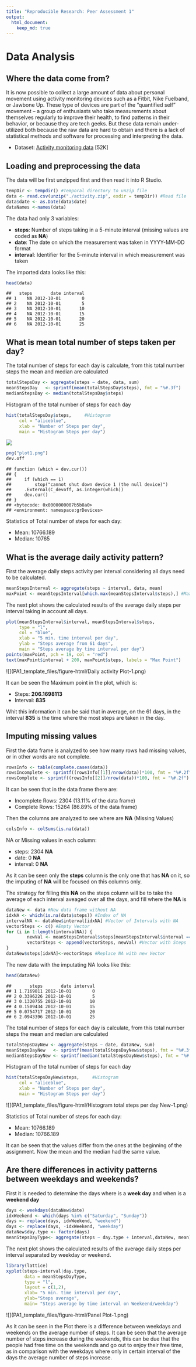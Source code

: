 ```yaml
---
title: "Reproducible Research: Peer Assessment 1"
output: 
  html_document:
    keep_md: true
---
```



# Data Analysis

## Where the data come from?

It is now possible to collect a large amount of data about personal movement using activity monitoring devices such as a Fitbit, Nike Fuelband, or Jawbone Up. These type of devices are part of the “quantified self” movement – a group of enthusiasts who take measurements about themselves regularly to improve their health, to find patterns in their behavior, or because they are tech geeks. But these data remain under-utilized both because the raw data are hard to obtain and there is a lack of statistical methods and software for processing and interpreting the data.

- Dataset: [Activity monitoring data](./activity.zip) [52K]

## Loading and preprocessing the data

The data will be first unzipped first and then read it into R Studio.

```r
tempDir <- tempdir() #Temporal directory to unzip file
data <- read.csv(unzip("./activity.zip", exdir = tempDir)) #Read file
data$date <- as.Date(data$date)
dataNames <-names(data)
```

The data had only 3 variables:

- **steps**: Number of steps taking in a 5-minute interval (missing values are coded as **NA**)
- **date**: The date on which the measurement was taken in YYYY-MM-DD format
- **interval**: Identifier for the 5-minute interval in which measurement was taken

The imported data looks like this:

```r
head(data)
```

```
##   steps       date interval
## 1    NA 2012-10-01        0
## 2    NA 2012-10-01        5
## 3    NA 2012-10-01       10
## 4    NA 2012-10-01       15
## 5    NA 2012-10-01       20
## 6    NA 2012-10-01       25
```

## What is mean total number of steps taken per day?

The total number of steps for each day is calculate, from this total number steps the mean and median are calculated

```r
totalStepsDay <- aggregate(steps ~ date, data, sum)
meanStepsDay   <- sprintf(mean(totalStepsDay$steps), fmt = "%#.3f") 
medianStepsDay <- median(totalStepsDay$steps)
```

Histogram of the total number of steps for each day

```r
hist(totalStepsDay$steps,     #Histogram
     col = "aliceblue",
     xlab = "Number of Steps per day",
     main = "Histogram Steps per day")
```

![](PA1_template_files/figure-html/unnamed-chunk-1-1.png)<!-- -->

```r
png("plot1.png")
dev.off
```

```
## function (which = dev.cur()) 
## {
##     if (which == 1) 
##         stop("cannot shut down device 1 (the null device)")
##     .External(C_devoff, as.integer(which))
##     dev.cur()
## }
## <bytecode: 0x0000000007b5b8a0>
## <environment: namespace:grDevices>
```

Statistics of Total number of steps for each day:

- Mean: 10766.189
- Median: 10765

## What is the average daily activity pattern?

First the average daily steps activity per interval considering all days need to be calculated.

```r
meanStepsInterval <- aggregate(steps ~ interval, data, mean)
maxPoint <- meanStepsInterval[which.max(meanStepsInterval$steps),] #Maximum Point
```

The next plot shows the calculated results of the average daily steps per interval taking in account all days.

```r
plot(meanStepsInterval$interval, meanStepsInterval$steps,
     type = "l",
     col = "blue",
     xlab = "5 min. time interval per day",
     ylab = "Steps average from 61 days",
     main = "Steps average by time interval per day")
points(maxPoint, pch = 19, col = "red")
text(maxPoint$interval + 200, maxPoint$steps, labels = "Max Point")
```

![](PA1_template_files/figure-html/Daily activity Plot-1.png)<!-- -->

It can be seen the Maximum point in the plot, which is:

- Steps:    **206.1698113**
- Interval: **835**

Whit this information it can be said that in average, on the 61 days, in the interval **835** is the time where the most steps are taken in the day.

## Imputing missing values

First the data frame is analyzed to see how many rows had missing values, or in other words are not complete.

```r
rowsInfo <- table(complete.cases(data))
rowsIncomplete <- sprintf((rowsInfo[[1]]/nrow(data))*100, fmt = "%#.2f") #% Incomplete 
rowsComplete <- sprintf((rowsInfo[[2]]/nrow(data))*100, fmt = "%#.2f")   #% Complete 
```

It can be seen that in the data frame there are:

- Incomplete Rows: 2304 (13.11% of the data frame)
- Complete Rows: 15264 (86.89% of the data frame) 

Then the columns are analyzed to see where are **NA** (Missing Values)

```r
colsInfo <- colSums(is.na(data))
```

NA or Missing values in each column:

- steps: 2304 **NA**
- date: 0 **NA**
- interval: 0 **NA**

As it can be seen only the **steps** column is the only one that has **NA** on it, so the imputing of **NA** will be focused on this columns only.

The strategy for filling this **NA** on the steps column will be to take the average of each interval aveaged over all the days, and fill where the **NA** is

```r
dataNew <- data #New data frame without NA
idxNA <- which(is.na(data$steps)) #Index of NA
intervalNA <- dataNew$interval[idxNA] #Vector of Intervals with NA
vectorSteps <- c() #Empty Vector
for (i in 1:length(intervalNA)) {
        newVal <- meanStepsInterval$steps[meanStepsInterval$interval == intervalNA[i]]
        vectorSteps <- append(vectorSteps, newVal) #Vector with Steps
}
dataNew$steps[idxNA]<-vectorSteps #Replace NA with new Vector
```

The new data with the imputating NA looks like this:

```r
head(dataNew)
```

```
##       steps       date interval
## 1 1.7169811 2012-10-01        0
## 2 0.3396226 2012-10-01        5
## 3 0.1320755 2012-10-01       10
## 4 0.1509434 2012-10-01       15
## 5 0.0754717 2012-10-01       20
## 6 2.0943396 2012-10-01       25
```

The total number of steps for each day is calculate, from this total number steps the mean and median are calculated

```r
totalStepsDayNew <- aggregate(steps ~ date, dataNew, sum)
meanStepsDayNew   <- sprintf(mean(totalStepsDayNew$steps), fmt = "%#.3f") 
medianStepsDayNew <- sprintf(median(totalStepsDayNew$steps), fmt = "%#.3f")
```

Histogram of the total number of steps for each day

```r
hist(totalStepsDayNew$steps,     #Histogram
     col = "aliceblue",
     xlab = "Number of Steps per day",
     main = "Histogram Steps per day")
```

![](PA1_template_files/figure-html/Histogram total steps per day New-1.png)<!-- -->

Statistics of Total number of steps for each day:

- Mean: 10766.189
- Median: 10766.189

It can be seen that the values differ from the ones at the beginning of the assignment. Now the mean and the median had the same value. 

## Are there differences in activity patterns between weekdays and weekends?

First it is needed to determine the days where is a **week day** and when is a **weekend day**

```r
days <- weekdays(dataNew$date)
idxWeekend <- which(days %in% c("Saturday", "Sunday"))
days <- replace(days, idxWeekend, "weekend")
days <- replace(days, -idxWeekend, "weekday")
dataNew$day.type <- factor(days)
meanStepsDayType<- aggregate(steps ~ day.type + interval,dataNew, mean)
```

The next plot shows the calculated results of the average daily steps per interval separated by weekday or weekend.

```r
library(lattice)
xyplot(steps~interval|day.type,
       data = meanStepsDayType,
       type = "l",
       layout = c(1,2),
       xlab= "5 min. time interval per day",
       ylab="Steps average",
       main= "Steps average by time interval on Weekeend/weekday")
```

![](PA1_template_files/figure-html/Panel Plot-1.png)<!-- -->

As it can be seen in the Plot there is a difference between weekdays and weekends on the average number of steps. It can be seen that the average number of steps increase during the weekends, this can be due that the people had free time on the weekends and go out to enjoy their free time, as in comparison with the weekdays where only in certain interval of the days the average number of steps increase.
